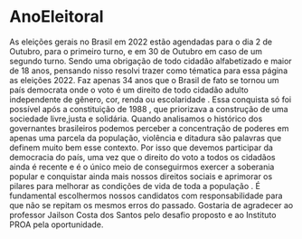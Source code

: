 # AnoEleitoral
As eleições gerais no Brasil em 2022 estão agendadas para o dia 2 de Outubro, para o primeiro turno, e em 30 de Outubro em caso de um segundo turno. Sendo uma obrigação de todo cidadão alfabetizado e maior de 18 anos, pensando nisso resolvi trazer como tématica para essa página as eleições 2022.
Faz apenas 34 anos que o Brasil de fato se tornou um país democrata onde o voto é um direito de todo cidadão adulto independente de gênero, cor, renda ou escolaridade . 
Essa conquista só foi possível após a constituição de 1988 , que priorizava a construção de uma sociedade livre,justa e solidária.
Quando analisamos o histórico dos governantes brasileiros podemos perceber a concentração de poderes em apenas uma parcela da população, violência e ditadura são palavras que definem muito bem esse contexto.
Por isso que devemos participar da democracia do país, uma vez que o direito do voto a todos os cidadãos ainda é recente e é o único meio de conseguirmos exercer a soberania popular e conquistar ainda mais nossos direitos sociais e aprimorar os pilares para melhorar as condições de vida de toda a população . 
É fundamental escolhermos nossos candidatos com responsabilidade para que não se repitam os mesmos erros do passado.
Gostaria de agradecer ao professor Jailson Costa dos Santos pelo desafio proposto e ao Instituto PROA pela oportunidade.
